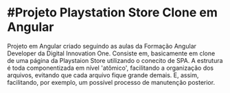 <h1>#Projeto Playstation Store Clone em Angular</h1>

<p>Projeto em Angular criado seguindo as aulas da Formação Angular Developer da Digital Innovation One. Consiste em, basicamente em clone de uma página da Playstaion Store utilizando o conecito de SPA. A estrutura é toda componentizada em nível 'atômico', facilitando a organização dos arquivos, evitando que cada arquivo fique grande demais. E, assim, facilitando, por exemplo, um possível processo de manutenção posterior.</p>

